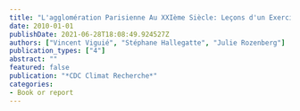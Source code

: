 ```yaml
---
title: "L'agglomération Parisienne Au XXIème Siècle: Leçons d'un Exercice de Prospective"
date: 2010-01-01
publishDate: 2021-06-28T18:08:49.924527Z
authors: ["Vincent Viguié", "Stéphane Hallegatte", "Julie Rozenberg"]
publication_types: ["4"]
abstract: ""
featured: false
publication: "*CDC Climat Recherche*"
categories:
- Book or report
---
```


